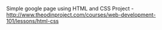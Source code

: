 Simple google page using HTML and CSS
Project - http://www.theodinproject.com/courses/web-development-101/lessons/html-css
